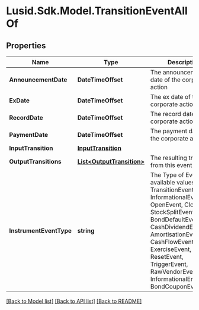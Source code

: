 # Lusid.Sdk.Model.TransitionEventAllOf

## Properties

Name | Type | Description | Notes
------------ | ------------- | ------------- | -------------
**AnnouncementDate** | **DateTimeOffset** | The announcement date of the corporate action | [optional] 
**ExDate** | **DateTimeOffset** | The ex date of the corporate action | [optional] 
**RecordDate** | **DateTimeOffset** | The record date of the corporate action | [optional] 
**PaymentDate** | **DateTimeOffset** | The payment date of the corporate action | [optional] 
**InputTransition** | [**InputTransition**](InputTransition.md) |  | [optional] 
**OutputTransitions** | [**List&lt;OutputTransition&gt;**](OutputTransition.md) | The resulting transitions from this event | [optional] 
**InstrumentEventType** | **string** | The Type of Event. The available values are: TransitionEvent, InformationalEvent, OpenEvent, CloseEvent, StockSplitEvent, BondDefaultEvent, CashDividendEvent, AmortisationEvent, CashFlowEvent, ExerciseEvent, ResetEvent, TriggerEvent, RawVendorEvent, InformationalErrorEvent, BondCouponEvent | 

[[Back to Model list]](../README.md#documentation-for-models) [[Back to API list]](../README.md#documentation-for-api-endpoints) [[Back to README]](../README.md)

